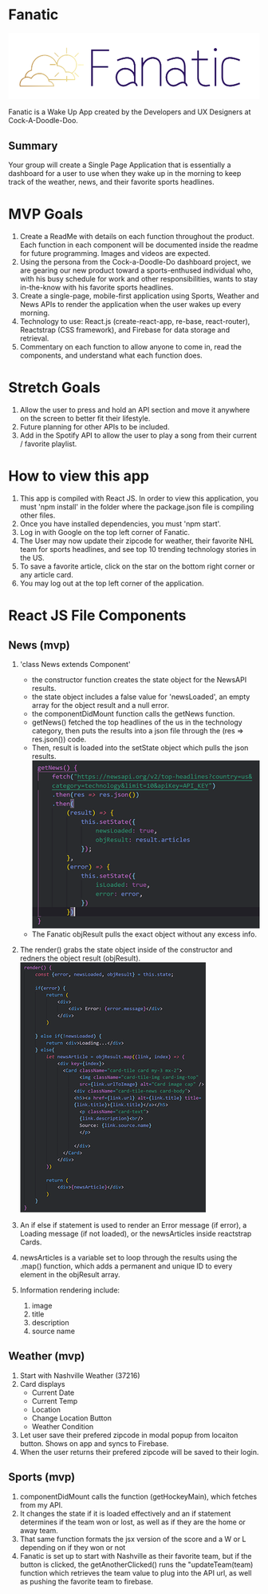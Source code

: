 # Fanatic 
![logo placeholder](src/img/fanatic-logo-5.PNG "Logo placeholder")

Fanatic is a Wake Up App created by the Developers and UX Designers at Cock-A-Doodle-Doo.

## Summary

Your group will create a Single Page Application that is essentially a dashboard for a user to use when they wake up in the morning to keep track of the weather, news, and their favorite sports headlines.

# MVP Goals
1. Create a ReadMe with details on each function throughout the product. Each function in each component will be documented inside the readme for future programming. Images and videos are expected.
1. Using the persona from the Cock-a-Doodle-Do dashboard project, we are gearing our new product toward a sports-enthused individual who, with his busy schedule for work and other responsibilities, wants to stay in-the-know with his favorite sports headlines. 
1. Create a single-page, mobile-first application using Sports, Weather and News APIs to render the application when the user wakes up every morning.
1. Technology to use: React.js (create-react-app, re-base, react-router), Reactstrap (CSS framework), and Firebase for data storage and retrieval.
1. Commentary on each function to allow anyone to come in, read the components, and understand what each function does.


# Stretch Goals
1. Allow the user to press and hold an API section and move it anywhere on the screen to better fit their lifestyle. 
1. Future planning for other APIs to be included.
1. Add in the Spotify API to allow the user to play a song from their current / favorite playlist.


# How to view this app
1. This app is compiled with React JS. In order to view this application, you must 'npm install' in the folder where the package.json file is compiling other files. 
1. Once you have installed dependencies, you must 'npm start'.
1. Log in with Google on the top left corner of Fanatic.
1. The User may now update their zipcode for weather, their favorite NHL team for sports headlines, and see top 10 trending technology stories in the US.
1. To save a favorite article, click on the star on the bottom right corner or any article card.
1. You may log out at the top left corner of the application.


# React JS File Components

## News (mvp)
1. 'class News extends Component'
    - the constructor function creates the state object for the NewsAPI results. 
    - the state object includes a false value for 'newsLoaded', an empty array for the object result and a null error.
    - the componentDidMount function calls the getNews function.
    - getNews() fetched the top headlines of the us in the technology category, then puts the results into a json file through the (res => res.json()) code.
    - Then, result is loaded into the setState object which pulls the json results.
    ![newsapi fetch function](src/img/api-func-img.PNG "newsapi fetch function")
    - The Fanatic objResult pulls the exact object without any excess info.

1. The render() grabs the state object inside of the constructor and redners the object result (objResult). 
    ![render the news information](src/img/renderNews.PNG "render function renders object results")
1. An if else if statement is used to render an Error message (if error), a Loading message (if not loaded), or the newsArticles inside reactstrap Cards. 
1. newsArticles is a variable set to loop through the results using the .map() function, which adds a permanent and unique ID to every element in the objResult array.
1. Information rendering include:
    1. image
    1. title
    1. description
    1. source name

## Weather (mvp)
1. Start with Nashville Weather (37216)
1. Card displays 
    - Current Date
    - Current Temp
    - Location
    - Change Location Button
    - Weather Condition
1. Let user save their prefered zipcode in modal popup from locaiton button. Shows on app and syncs to Firebase.
1. When the user returns their prefered zipcode will be saved to their login.

## Sports (mvp)
1. componentDidMount calls the function (getHockeyMain), which fetches from my API. 
1. It changes the state if it is loaded effectively and an if statement determines if the team won or lost, as well as if they are the home or away team.
1. That same function formats the jsx version of the score and a W or L depending on if they won or not
1. Fanatic is set up to start with Nashville as their favorite team, but if the button is clicked, the getAnotherClicked() runs the "updateTeam(team) function which retrieves the team value to plug into the API url, as well as pushing the favorite team to firebase.

